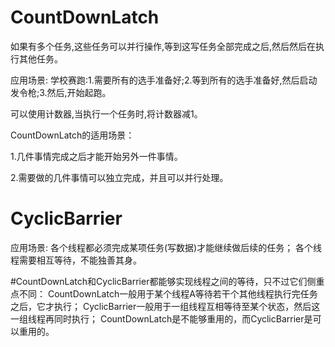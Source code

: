 # CountDownLatch
如果有多个任务,这些任务可以并行操作,等到这写任务全部完成之后,然后然后在执行其他任务。

应用场景: 学校赛跑:1.需要所有的选手准备好;2.等到所有的选手准备好,然后启动发令枪;3.然后,开始起跑。

可以使用计数器,当执行一个任务时,将计数器减1。


CountDownLatch的适用场景：

1.几件事情完成之后才能开始另外一件事情。

2.需要做的几件事情可以独立完成，并且可以并行处理。


# CyclicBarrier
应用场景:
各个线程都必须完成某项任务(写数据)才能继续做后续的任务；
各个线程需要相互等待，不能独善其身。



#CountDownLatch和CyclicBarrier都能够实现线程之间的等待，只不过它们侧重点不同：
CountDownLatch一般用于某个线程A等待若干个其他线程执行完任务之后，它才执行；
CyclicBarrier一般用于一组线程互相等待至某个状态，然后这一组线程再同时执行；
CountDownLatch是不能够重用的，而CyclicBarrier是可以重用的。